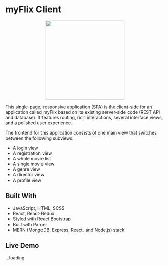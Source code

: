 # myFlix Client

<p align="center">
  <img height="250" src="https://imgur.com/yedtre6.png" >
</p>
This single-page, responsive application (SPA) is the client-side for an application called myFlix based on its existing server-side code (REST API and database). It features  routing, rich interactions, several interface views, and a polished user experience.

The frontend for this application consists of one main view that switches between the following subviews:

- A login view
- A registration view
- A whole movie list
- A single movie view
- A genre view
- A director view
- A profile view

## Built With

- JavaScript, HTML, SCSS
- React, React-Redux
- Styled with React Bootstrap
- Built with Parcel
- MERN (MongoDB, Express, React, and Node.js) stack

## Live Demo

...loading
